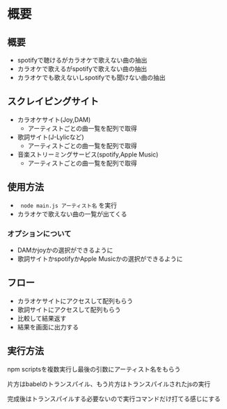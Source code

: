 # 概要

## 概要

- spotifyで聴けるがカラオケで歌えない曲の抽出
- カラオケで歌えるがspotifyで歌えない曲の抽出
- カラオケでも歌えないしspotifyでも聞けない曲の抽出

## スクレイピングサイト
  
- カラオケサイト(Joy,DAM)
  - アーティストごとの曲一覧を配列で取得 
- 歌詞サイト(J-Lylicなど)
  - アーティストごとの曲一覧を配列で取得 
- 音楽ストリーミングサービス(spotify,Apple Music)
  - アーティストごとの曲一覧を配列で取得 

## 使用方法

- ` node main.js アーティスト名` を実行
- カラオケで歌えない曲の一覧が出てくる

### オプションについて

- DAMかjoyかの選択ができるように
- 歌詞サイトかspotifyかApple Musicかの選択ができるように


## フロー

- カラオケサイトにアクセスして配列もらう
- 歌詞サイトにアクセスして配列もらう
- 比較して結果返す
- 結果を画面に出力する

## 実行方法
npm scriptsを複数実行し最後の引数にアーティスト名をもらう

片方はbabelのトランスパイル、もう片方はトランスパイルされたjsの実行

完成後はトランスパイルする必要ないので実行コマンドだけ打てる感じにする